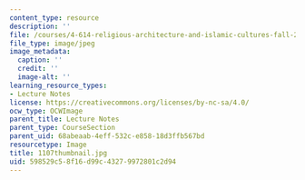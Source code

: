 ```yaml
---
content_type: resource
description: ''
file: /courses/4-614-religious-architecture-and-islamic-cultures-fall-2002/598529c58f16d99c43279972801c2d94_1107thumbnail.jpg
file_type: image/jpeg
image_metadata:
  caption: ''
  credit: ''
  image-alt: ''
learning_resource_types:
- Lecture Notes
license: https://creativecommons.org/licenses/by-nc-sa/4.0/
ocw_type: OCWImage
parent_title: Lecture Notes
parent_type: CourseSection
parent_uid: 68abeaab-4eff-532c-e858-18d3ffb567bd
resourcetype: Image
title: 1107thumbnail.jpg
uid: 598529c5-8f16-d99c-4327-9972801c2d94
---
```

